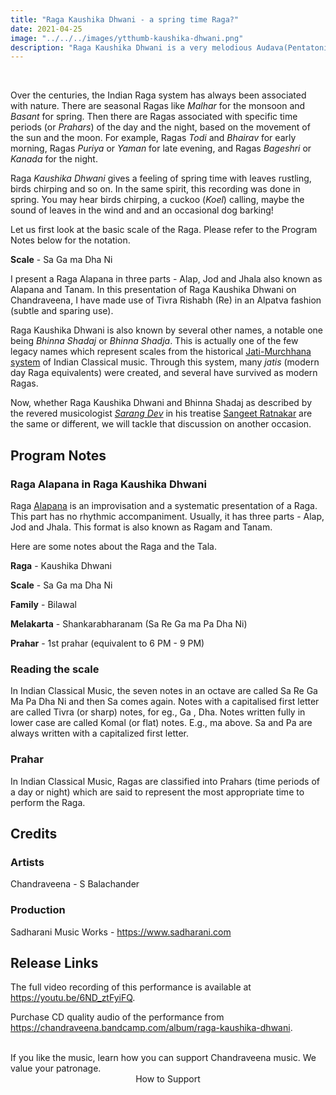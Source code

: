 ```yaml
---
title: "Raga Kaushika Dhwani - a spring time Raga?"
date: 2021-04-25
image: "../../../images/ytthumb-kaushika-dhwani.png"
description: "Raga Kaushika Dhwani is a very melodious Audava(Pentatonic) Raga, generally performed late evening / night time."
---
```


<you-tube videoid="6ND_ztFyiFQ"></you-tube>
<br>

Over the centuries, the Indian Raga system has always been associated with nature. There are seasonal Ragas like *Malhar* for the monsoon and *Basant* for spring. Then there are Ragas associated with specific time periods (or *Prahars*) of the day and the night, based on the movement of the sun and the moon. For example, Ragas *Todi* and *Bhairav* for early morning, Ragas *Puriya* or *Yaman* for late evening, and Ragas *Bageshri* or *Kanada* for the night.

Raga *Kaushika Dhwani* gives a feeling of spring time with leaves rustling, birds chirping and so on. In the same spirit, this recording was done in spring. You may hear birds chirping, a cuckoo (*Koel*) calling, maybe the sound of leaves in the wind and and an occasional dog barking!

Let us first look at the basic scale of the Raga. Please refer to the Program Notes below for the notation.

**Scale** - Sa Ga ma Dha Ni

I present a Raga Alapana in three parts - Alap, Jod and Jhala also known as Alapana and Tanam. In this presentation of Raga Kaushika Dhwani on Chandraveena, I have made use of Tivra Rishabh (Re) in an Alpatva fashion (subtle and sparing use).  

Raga Kaushika Dhwani is also known by several other names, a notable one being *Bhinna Shadaj* or *Bhinna Shadja*. This is actually one of the few legacy names which represent scales from the historical [Jati-Murchhana system](/blog/grammar-of-music/) of Indian Classical music. Through this system, many *jatis* (modern day Raga equivalents) were created, and several have survived as modern Ragas.

Now, whether Raga Kaushika Dhwani and Bhinna Shadaj as described by the revered musicologist [*Sarang Dev*](https://en.wikipedia.org/wiki/%C5%9A%C4%81r%E1%B9%85gadeva) in his treatise [Sangeet Ratnakar](https://en.wikipedia.org/wiki/Sangita_Ratnakara) are the same or different, we will tackle that discussion on another occasion.

## Program Notes

### Raga Alapana in Raga Kaushika Dhwani

Raga [Alapana](/blog/raga-alapana/) is an improvisation and a systematic presentation of a Raga. This part has no rhythmic accompaniment. Usually, it has three parts - Alap, Jod and Jhala. This format is also known as Ragam and Tanam.

Here are some notes about the Raga and the Tala.

**Raga** - Kaushika Dhwani

**Scale** - Sa Ga ma Dha Ni

**Family** - Bilawal

**Melakarta** - Shankarabharanam (Sa Re Ga ma Pa Dha Ni)

**Prahar** - 1st prahar (equivalent to 6 PM  - 9 PM)

### Reading the scale
In Indian Classical Music, the seven notes in an octave are called Sa Re Ga Ma Pa Dha Ni and then Sa comes again. Notes with a capitalised first letter are called Tivra (or sharp) notes, for eg., Ga , Dha. Notes written fully in lower case are called Komal (or flat) notes. E.g., ma above. Sa and Pa are always written with a capitalized first letter.

### Prahar
In Indian Classical Music, Ragas are classified into Prahars (time periods of a day or night) which are said to represent the most appropriate time to perform the Raga.

## Credits
### Artists

Chandraveena - S Balachander

### Production
Sadharani Music Works - https://www.sadharani.com

## Release Links

The full video recording of this performance is available at https://youtu.be/6ND_ztFyiFQ.

Purchase CD quality audio of the performance from https://chandraveena.bandcamp.com/album/raga-kaushika-dhwani.

<br>

<notice-box>
If you like the music, learn how you can support Chandraveena music. We value your patronage.
<div style="text-align:center">
<my-button to="/support/">How to Support</my-button>
</div>
</notice-box>
